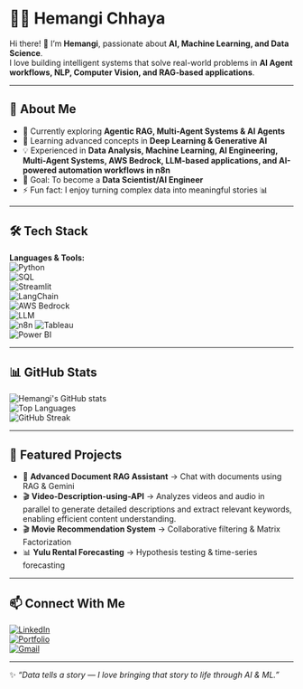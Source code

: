# 👩‍💻 Hemangi Chhaya  

Hi there! 👋 I’m **Hemangi**, passionate about **AI, Machine Learning, and Data Science**.  
I love building intelligent systems that solve real-world problems in **AI Agent workflows, NLP, Computer Vision, and RAG-based applications**.  

---

## 🚀 About Me  
- 🔭 Currently exploring **Agentic RAG, Multi-Agent Systems & AI Agents**  
- 🌱 Learning advanced concepts in **Deep Learning & Generative AI**  
- 💡 Experienced in **Data Analysis, Machine Learning, AI Engineering, Multi-Agent Systems, AWS Bedrock, LLM-based applications, and AI-powered automation workflows in n8n**  
- 🎯 Goal: To become a **Data Scientist/AI Engineer**  
- ⚡ Fun fact: I enjoy turning complex data into meaningful stories 📊  

---

## 🛠️ Tech Stack  
**Languages & Tools:**  
![Python](https://img.shields.io/badge/Python-blue?logo=python&logoColor=white)  
![SQL](https://img.shields.io/badge/SQL-orange?logo=mysql&logoColor=white)  
![Streamlit](https://img.shields.io/badge/Streamlit-red?logo=streamlit&logoColor=white)  
![LangChain](https://img.shields.io/badge/LangChain-green)  
![AWS Bedrock](https://img.shields.io/badge/AWS_Bedrock-orange?logo=amazon-aws&logoColor=white)  
![LLM](https://img.shields.io/badge/LLM-Generative_AI-purple)  
![n8n](https://img.shields.io/badge/n8n-red) 
![Tableau](https://img.shields.io/badge/Tableau-blue?logo=tableau&logoColor=white)  
![Power BI](https://img.shields.io/badge/PowerBI-yellow?logo=powerbi&logoColor=black)  

---

## 📊 GitHub Stats  
![Hemangi's GitHub stats](https://github-readme-stats.vercel.app/api?username=hemangichhaya&show_icons=true&theme=radical)  
![Top Languages](https://github-readme-stats.vercel.app/api/top-langs/?username=hemangichhaya&layout=compact&theme=radical)  
![GitHub Streak](https://streak-stats.demolab.com?user=hemangichhaya&theme=radical&border_radius=5)  

---

## 🌟 Featured Projects  
- 📄 **Advanced Document RAG Assistant** → Chat with documents using RAG & Gemini
- 🎬 **Video-Description-using-API** → Analyzes videos and audio in parallel to generate detailed descriptions and extract relevant keywords, enabling efficient content understanding.
- 🎬 **Movie Recommendation System** → Collaborative filtering & Matrix Factorization  
- 📊 **Yulu Rental Forecasting** → Hypothesis testing & time-series forecasting  

---

## 📫 Connect With Me  
[![LinkedIn](https://img.shields.io/badge/LinkedIn-blue?logo=linkedin&logoColor=white)](https://www.linkedin.com/in/hemangi-chhaya-484b031b7/)  
[![Portfolio](https://img.shields.io/badge/Portfolio-black?logo=github&logoColor=white)](https://github.com/hemangichhaya)  
[![Gmail](https://img.shields.io/badge/Gmail-red?logo=gmail&logoColor=white)](mailto:Hemangichhaya35@gmail.com)  

---

✨ *“Data tells a story — I love bringing that story to life through AI & ML.”*  
